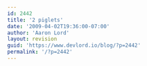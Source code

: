 ```yaml
---
id: 2442
title: '2 piglets'
date: '2009-04-02T19:36:00-07:00'
author: 'Aaron Lord'
layout: revision
guid: 'https://www.devlord.io/blog/?p=2442'
permalink: '/?p=2442'
---
```


<p class="mobile-photo"><a href="/blog/wp-content/uploads/2011/10/photo-784545.jpg"><img src="/blog/wp-content/uploads/2011/10/photo-784545.jpg?w=300" border="0" alt="" /></a></p><div class="blogger-post-footer"><img width='1' height='1' src="https://www.devlord.io/blog/2-piglets/"' /></div>